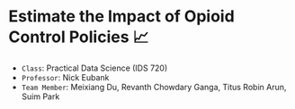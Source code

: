 # Estimate the Impact of Opioid Control Policies :chart_with_upwards_trend:
* `Class`: Practical Data Science (IDS 720)
* `Professor`: Nick Eubank
* `Team Member`: Meixiang Du, Revanth Chowdary Ganga, Titus Robin Arun, Suim Park
